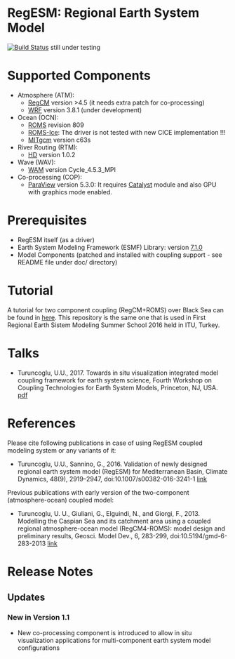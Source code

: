 RegESM: **Reg**ional **E**arth **S**ystem **M**odel
======

[![Build Status](https://travis-ci.org/uturuncoglu/RegESM.svg?branch=master)](https://travis-ci.org/uturuncoglu/RegESM) still under testing

Supported Components
====================

* Atmosphere (ATM):
    * [RegCM](http://gforge.ictp.it/gf/project/regcm/) version >4.5 (it needs extra patch for co-processing)
    * [WRF](http://www2.mmm.ucar.edu/wrf/users/download/get_source.html) version 3.8.1 (under development)
* Ocean (OCN): 
    * [ROMS](http://www.myroms.org) revision 809
    * [ROMS-Ice](https://github.com/kshedstrom/roms): The driver is not tested with new CICE implementation !!!
    * [MITgcm](http://mitgcm.org/download/) version c63s 
* River Routing (RTM): 
    * [HD](http://www.mpimet.mpg.de/en/science/the-land-in-the-earth-system/terrestrial-hydrology/hd-model.html) version 1.0.2
* Wave (WAV):
    * [WAM](http://journals.ametsoc.org/doi/pdf/10.1175/1520-0485(1988)018%3C1775:TWMTGO%3E2.0.CO%3B2) version Cycle\_4.5.3\_MPI
* Co-processing (COP):
    * [ParaView](http://www.paraview.org) version 5.3.0: It requires [Catalyst](http://www.paraview.org/in-situ/) module and also GPU with graphics mode enabled.

Prerequisites
=============

* RegESM itself (as a driver)
* Earth System Modeling Framework (ESMF) Library: version [7.1.0](http://www.earthsystemmodeling.org/download/data/releases.shtml#v7_1_0)
* Model Components (patched and installed with coupling support - see README file under doc/ directory)

Tutorial
========

A tutorial for two component coupling (RegCM+ROMS) over Black Sea can be found in [here](https://github.com/uturuncoglu/summer_school-resm_2016). This repository is the same one that is used in First Regional Earth Sistem Modeling Summer School 2016 held in ITU, Turkey.

Talks
=====

* Turuncoglu, U.U., 2017. Towards in situ visualization integrated model coupling framework for earth system science, Fourth Workshop on Coupling Technologies for Earth System Models, Princeton, NJ, USA. [pdf](https://www.earthsystemcog.org/projects/cw2017/program)

References
=============

Please cite following publications in case of using RegESM coupled modeling system or any variants of it: 

* Turuncoglu, U.U., Sannino, G., 2016. Validation of newly designed regional earth system model (RegESM) for Mediterranean Basin, Climate Dynamics, 48(9), 2919–2947, doi:10.1007/s00382-016-3241-1 [link](http://link.springer.com/article/10.1007/s00382-016-3241-1)

Previous publications with early version of the two-component (atmosphere-ocean) coupled model:

* Turuncoglu, U. U., Giuliani, G., Elguindi, N., and Giorgi, F., 2013. Modelling the Caspian Sea and its catchment area using a coupled regional atmosphere-ocean model (RegCM4-ROMS): model design and preliminary results, Geosci. Model Dev., 6, 283-299, doi:10.5194/gmd-6-283-2013 [link](http://www.geosci-model-dev.net/6/283/2013/)

Release Notes
=============
## Updates
### New in Version 1.1
* New co-processing component is introduced to allow in situ visualization applications for multi-component earth system model configurations
